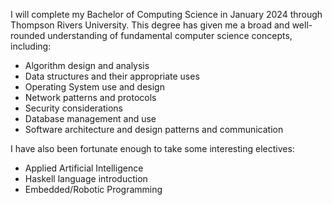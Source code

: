 I will complete my Bachelor of Computing Science in January 2024 through Thompson Rivers University. This degree has given me a broad and well-rounded understanding of fundamental computer science concepts, including:
- Algorithm design and analysis
- Data structures and their appropriate uses
- Operating System use and design
- Network patterns and protocols
- Security considerations
- Database management and use
- Software architecture and design patterns and communication

I have also been fortunate enough to take some interesting electives:
- Applied Artificial Intelligence
- Haskell language introduction
- Embedded/Robotic Programming